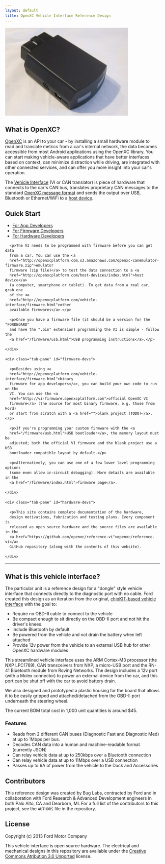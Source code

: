 ```yaml
---
layout: default
title: OpenXC Vehicle Interface Reference Design
---
```


![Vehicle Interface](/static//images/scaled.jpg "The Vehicle Interface")

<h2>What is OpenXC?</h2>

<a href="http://openxcplatform.com">OpenXC</a> is an API to your car - by
installing a small hardware module to read and translate metrics from a
car's internal network, the data becomes accessible from most Android
applications using the OpenXC library. You can start making vehicle-aware
applications that have better interfaces based on context, can minimize
distraction while driving, are integrated with other connected services, and
can offer you more insight into your car's operation.

The [Vehicle Interface](http://openxcplatform.com/vehicle-interface/index.html)
(VI or CAN translator) is piece of hardware that connects to the car's CAN bus,
translates proprietary CAN messages to the standard [OpenXC message
format][output-format] and sends the output over USB, Bluetooth or Ethernet/WiFi
to a [host device][].

<h2>Quick Start</h2>

<div class="tabbable">
  <ul class="nav nav-tabs">
    <li class="active"><a href="#app-devs" data-toggle="tab">For App Developers</a></li>
    <li><a href="#firmware-devs" data-toggle="tab">For Firmware Developers</a></li>
    <li><a href="#hardware-devs" data-toggle="tab">For Hardware Developers</a></li>
  </ul>
  <div class="tab-content">
    <div class="active tab-pane" id="app-devs">

      <p>The VI needs to be programmed with firmware before you can get data
      from a car. You can use the <a
      href="http://openxcplatform.com.s3.amazonaws.com/openxc-canemulator-firmware.zip">emulator
      firmware (zip file)</a> to test the data connection to a <a
      href="http://openxcplatform.com/host-devices/index.html">host device</a>
      (a computer, smartphone or tablet). To get data from a real car, grab one
      of the <a
      href="http://openxcplatform.com/vehicle-interface/firmware.html">other
      available firmwares</a>.</p>

      <p>Once you have a firmware file (it should be a version for the "FORDBOARD"
      and have the ".bin" extension) programming the VI is simple - follow the
      <a href="/firmware/usb.html">USB programming instructions</a>.</p>

    </div>

    <div class="tab-pane" id="firmware-devs">

      <p>Besides using <a
      href="http://openxcplatform.com/vehicle-interface/firmware.html">binary
      firmware for app developers</a>, you can build your own code to run on the
      VI. You can use the <a
      href="http://vi-firmware.openxcplatform.com">official OpenXC VI
      firmware</a> (the source for most binary firmware, e.g. those from Ford)
      or start from scratch with a <a href="">blank project (TODO)</a>.</p>

      <p>If you're programming your custom firmware with the <a
      href="/firmware/usb.html">USB bootloader</a>, the memory layout must be
      adjusted; both the official VI firmware and the blank project use a USB
      bootloader compatible layout by default.</p>

      <p>Alternatively, you can use one of a few lower level programming options
      (some even allow in-circuit debugging). More details are available in the
      <a href="/firmware/index.html">firmware page</a>.

    </div>

    <div class="tab-pane" id="hardware-devs">

      <p>This site contains complete documentation of the hardware,
      design motivations, fabrication and testing plans. Every component is
      released as open source hardware and the source files are available in the
      <a href="https://github.com/openxc/reference-vi">openxc/reference-vi</a>
      GitHub repository (along with the contents of this website).

    </div>
  </div>
</div>

<hr/>

<h2>What is this vehicle interface?</h2>

The particular unit is a reference design for a "dongle" style vehicle interface
that connects directly to the diagnostic port with no cable. Ford created this
design as an iteration from the original, [chipKIT-based vehicle
interface](http://chipkit-vi.openxcplatform.com) with the goal to:

* Require no OBD-II cable to connect to the vehicle
* Be compact enough to sit directly on the OBD-II port and not hit the driver's
  knees.
* Include Bluetooth by default
* Be powered from the vehicle and not drain the battery when left attached
* Provide 12v power from the vehicle to an external USB hub for other OpenXC
  hardware modules

This streamlined vehicle interface uses the ARM Cortex-M3 processor (the NXP
LPC1769), CAN transceivers from NXP, a micro-USB port and the RN-41 Bluetooth
module from Roving Networks. The design includes a 12v port (with a Molex
connector) to power an external device from the car, and this port can be shut
off with the car to avoid battery drain.

We also designed and prototyped a plastic housing for the board that allows it
to be easily gripped and attached/detached from the OBD-II port underneath the
steering wheel.

The current BOM total cost in 1,000 unit quantities is around $45.

### Features

* Reads from 2 different CAN buses (Diagnostic Fast and Diagnostic Med) at up
  to 1Mbps per bus.
* Decodes CAN data into a human and machine-readable format (currently JSON)
* Can relay vehicle data at up to 250kbps over a Bluetooth connection
* Can relay vehicle data at up to 11Mbps over a USB connection
* Passes up to 6A of power from the vehicle to the Dock and Accessories

## Contributors

This reference design was created by Bug Labs, contracted by Ford and in
collaboration with Ford Research & Advanced Development engineers in both Palo
Alto, CA and Dearborn, MI. For a full list of the contributors to this project,
see the `AUTHORS` file in the repository.

## License

Copyright (c) 2013 Ford Motor Company

This vehicle interface is open source hardware. The electrical and mechanical
designs in this repository are available under the [Creative Commons Atribution
3.0 Unported](http://creativecommons.org/licenses/by/3.0/deed.en_US) license.

[output-format]: http://openxcplatform.com/vehicle-interface/output-format.html
[host device]: http://openxcplatform.com/android/index.html
